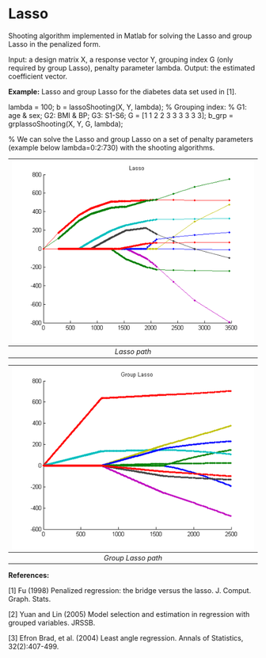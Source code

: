 # Lasso
Shooting algorithm implemented in Matlab for solving the Lasso and group Lasso in the penalized form.

Input: a design matrix X, a response vector Y, grouping index G (only required by group Lasso), penalty parameter lambda.
Output: the estimated coefficient vector.

<strong>Example:</strong>
Lasso and group Lasso for the diabetes data set used in [1].

lambda = 100;
b = lassoShooting(X, Y, lambda);
% Grouping index:
% G1: age & sex; G2: BMI & BP; G3: S1-S6;
G = [1 1 2 2 3 3 3 3 3 3];
b_grp = grplassoShooting(X, Y, G, lambda);

% We can solve the Lasso and group Lasso on a set of penalty parameters (example below lambda=0:2:730) with the shooting algorithms.

| ![Lasso](./img/LassoShooting.png) | 
|:--:| 
| *Lasso path* |

| ![Group Lasso](./img/grpLassoShooting.png) | 
|:--:| 
| *Group Lasso path* |

<strong>References:</strong>

[1] Fu (1998) Penalized regression: the bridge versus the lasso. J. Comput. Graph. Stats.

[2] Yuan and Lin (2005) Model selection and estimation in regression with grouped variables. JRSSB.

[3] Efron Brad, et al. (2004) Least angle regression. Annals of Statistics, 32(2):407-499.
